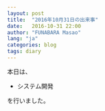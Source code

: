 ```yaml
---
layout: post
title:  "2016年10月31日の出来事"
date:   2016-10-31 22:00
author: "FUNABARA Masao"
lang: "ja"
categories: blog
tags: diary
---
```


本日は、

* システム開発

を行いました。
